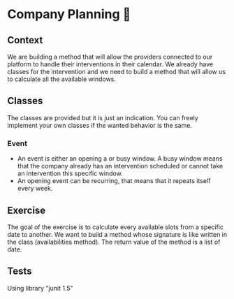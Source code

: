 # Company Planning 📅

## Context
We are building a method that will allow the providers connected to our platform to handle their interventions in their calendar.
We already have classes for the intervention and we need to build a method that will allow us to calculate all the available windows.

## Classes
The classes are provided but it is just an indication. You can freely implement your own classes if the wanted behavior is the same.

### Event
* An event is either an opening a or busy window. A busy window means that the company already has an intervention scheduled or cannot take an intervention this specific window.
* An opening event can be recurring, that means that it repeats itself every week.

## Exercise
The goal of the exercise is to calculate every available slots from a specific date to another.
We want to build a method whose signature is like written in the class (availabilities method).
The return value of the method is a list of date.

## Tests
Using library "junit 1.5"
